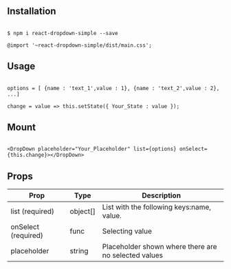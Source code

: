 ## Installation

```

$ npm i react-dropdown-simple --save

@import '~react-dropdown-simple/dist/main.css';

```

## Usage 

```

options = [ {name : 'text_1',value : 1}, {name : 'text_2',value : 2}, ...]

change = value => this.setState({ Your_State : value });

```

## Mount

```

<DropDown placeholder="Your_Placeholder" list={options} onSelect={this.change}></DropDown>

```

## Props

Prop | Type | Description
------------ | ------------- | -------------
list  (required) | object[] | List with the following keys:name, value.
onSelect  (required) | func | Selecting value
placeholder | string | Placeholder shown where there are no selected values


